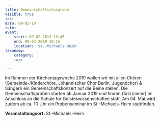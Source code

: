 ```yaml
---
title: Gemeinschaftschorprobe
visible: true
ics: 
date: 09-02-19
rule: 
event:
	start: 09-02-2019 18:45
	end: 09-02-2019 20:15
	location: 'St.-Michaels-Heim'
taxonomy:
	category: 
	tag: 

---
```

Im Rahmen der Kirchentagswoche 2019 wollen wir mit allen Chören (Gemeinde-/Kinderchöre, Johannischer Chor Berlin, Jugendchor) &amp; Sängern ein Gemeinschaftskonzert auf die Beine stellen.
Die Gemeinschaftsproben starten ab Januar 2019 und finden (fast immer) im Anschluss an die Schule für Geisteswissenschaften statt. Am 04. Mai wird zudem ab ca. 10 Uhr ein Probenseminar im St.-Michaels-Heim stattfinden.


**Veranstaltungsort:** St.-Michaels-Heim

